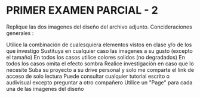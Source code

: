 # PRIMER EXAMEN PARCIAL - 2

Replique las dos imagenes del diseño del archivo adjunto.
Concideraciones generales :

Utilice la combinación de cualesquiera elementos vistos en clase y/o de los que investigo
Sustituya en cualquier caso las imagenes a su gusto (excepto el tamaño)
En todos los casos utilice colores solidos (no degradados)
En todos los casos omita el efecto sombra
Realice investigación en caso que lo necesite
Suba su proyecto a su drive personal y solo me comparte el link de acceso de solo lectura
Puede consultar cualquier tutorial escrito o audivisual excepto preguntar a otro compañero
Utilice un "Page" para cada una de las imagenes del diseño
